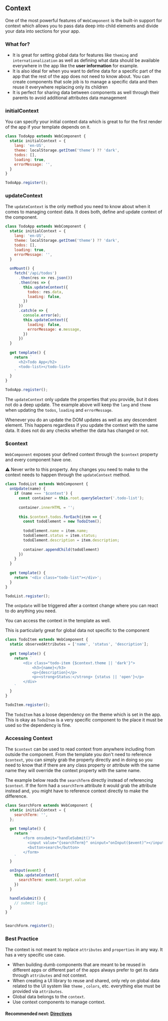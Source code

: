 ## Context

One of the most powerful features of `WebComponent` is the built-in support for context which allows you to pass data
deep into child elements and divide your data into sections for your app.

### What for?

- It is great for setting global data for features like `theming` and `internationalization` as well as defining what
  data should be available everywhere in the app like the **user information** for example.
- It is also ideal for when you want to define data for a specific part of the app that the rest of the app does not
  need to know about. You can create components that sole job is to manage a specific data and then reuse it everywhere
  replacing only its children
- It is perfect for sharing data between components as well through their parents to avoid additional attributes data
  management

### initialContext

You can specify your initial context data which is great to for the first render of the app if your template depends on
it.

```js
class TodoApp extends WebComponent {
  static initialContext = {
    lang: 'en-US',
    theme: localStorage.getItem('theme') ?? 'dark',
    todos: [],
    loading: true,
    errorMessage: '',
  }
}

TodoApp.register();
```

### updateContext

The `updateContext` is the only method you need to know about when it comes to managing context data. It does both,
define and update context of the component.

```js
class TodoApp extends WebComponent {
  static initialContext = {
    lang: 'en-US',
    theme: localStorage.getItem('theme') ?? 'dark',
    todos: [],
    loading: true,
    errorMessage: '',
  }
  
  onMount() {
    fetch('/api/todos')
      .then(res => res.json())
      .then(res => {
        this.updateContext({
          todos: res.data,
          loading: false,
        })
      })
      .catch(e => {
        console.error(e);
        this.updateContext({
          loading: false,
          errorMessage: e.message,
        })
      })
  }
  
  get template() {
    return `
      <h2>Todo App</h2>
      <todo-list></todo-list>
    `
  }
}

TodoApp.register();
```

The `updateContext` only update the properties that you provide, but it does not do a deep update. The example above
will keep the `lang` and `theme` when updating the `todos`, `loading` and `errorMessage`.

Whenever you do an update the DOM updates as well as any descendent element. This happens regardless if you update the
context with the same data. It does not do any checks whether the data has changed or not.

### $context

`WebComponent` exposes your defined context through the `$context` property and every component have one.

⚠️ Never write to this property. Any changes you need to make to the context needs to happen through the `updateContext`
method.

```js
class TodoList extends WebComponent {
  onUpdate(name) {
    if (name === '$context') {
      const container = this.root.querySelector('.todo-list');
      
      container.innerHTML = '';
      
      this.$context.todos.forEach(item => {
        const todoElement = new TodoItem();
        
        todoElement.name = item.name;
        todoElement.status = item.status;
        todoElement.description = item.description;
        
        container.appendChild(todoElement)
      })
    }
  }
  
  get template() {
    return '<div class="todo-list"></div>';
  }
}

TodoList.register();
```

The `onUpdate` will be triggered after a context change where you can react to do anything you need.

You can access the context in the template as well.

This is particularly great for global data not specific to the component

```js
class TodoItem extends WebComponent {
  static observedAttributes = ['name', 'status', 'description'];
  
  get template() {
    return `
        <div class="todo-item {$context.theme || 'dark'}">
            <h3>{name}</h3>
            <p>{description}</p>
            <p><strong>Status:</strong> {status || 'open'}</p>
        </div>
    `
  }
}

TodoItem.register();
```

The `TodoItem` has a loose dependency on the theme which is set in the app. This is okay as `TodoItem`
is a very specific component to the place it must be used so the dependency is fine.

### Accessing Context
The `$context` can be used to read context from anywhere including from outside the component. From the template
you don't need to reference `$context`, you can simply grab the property directly and in doing so you need to know that
if there are any class property or attribute with the same name they will override the context property with the same
name.

The example below reads the `searchTerm` directly instead of referencing `$context`. If the form had a `searchTerm`
attribute it would grab the attribute instead and, you might have to reference context directly to make the difference.

```js
class SearchForm extends WebComponent {
  static initialContext = {
    searchTerm: '',
  };
  
  get template() {
    return `
        <form onsubmit="handleSubmit()">
          <input value="{searchTerm}" oninput="onInput($event)"></input>
          <button>search</button>
        </form>
    `
  }

  onInput(event) {
    this.updateContext({
      searchTerm: event.target.value
    })
  }

  handleSubmit() {
    // submit logic
  }
}


SearchForm.register();
```

### Best Practice

The context is not meant to replace `attributes` and `properties` in any way. It has a very specific use case.

- When building dumb components that are meant to be reused in different apps or different part of the apps always
  prefer to get its data through `attributes` and not context.
- When creating a UI library to reuse and shared, only rely on global data related to the UI system like `theme`
  , `colors`, etc. everything else must be provided via `attributes`.
- Global data belongs to the `context`.
- Use context components to manage context.

#### Recommended next: [Directives](https://github.com/beforesemicolon/web-component/blob/master/doc/directives.md)
